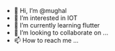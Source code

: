 - 👋 Hi, I’m @mughal
- 👀 I’m interested in IOT  
- 🌱 I’m currently learning flutter
- 💞️ I’m looking to collaborate on ...
- 📫 How to reach me ...

<!---
mughal/mughal is a ✨ special ✨ repository because its `README.md` (this file) appears on your GitHub profile.
You can click the Preview link to take a look at your changes.
--->
